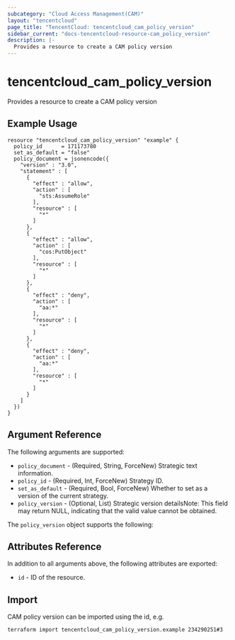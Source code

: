 ```yaml
---
subcategory: "Cloud Access Management(CAM)"
layout: "tencentcloud"
page_title: "TencentCloud: tencentcloud_cam_policy_version"
sidebar_current: "docs-tencentcloud-resource-cam_policy_version"
description: |-
  Provides a resource to create a CAM policy version
---
```


# tencentcloud_cam_policy_version

Provides a resource to create a CAM policy version

## Example Usage

```hcl
resource "tencentcloud_cam_policy_version" "example" {
  policy_id      = 171173780
  set_as_default = "false"
  policy_document = jsonencode({
    "version" : "3.0",
    "statement" : [
      {
        "effect" : "allow",
        "action" : [
          "sts:AssumeRole"
        ],
        "resource" : [
          "*"
        ]
      },
      {
        "effect" : "allow",
        "action" : [
          "cos:PutObject"
        ],
        "resource" : [
          "*"
        ]
      },
      {
        "effect" : "deny",
        "action" : [
          "aa:*"
        ],
        "resource" : [
          "*"
        ]
      },
      {
        "effect" : "deny",
        "action" : [
          "aa:*"
        ],
        "resource" : [
          "*"
        ]
      }
    ]
  })
}
```

## Argument Reference

The following arguments are supported:

* `policy_document` - (Required, String, ForceNew) Strategic text information.
* `policy_id` - (Required, Int, ForceNew) Strategy ID.
* `set_as_default` - (Required, Bool, ForceNew) Whether to set as a version of the current strategy.
* `policy_version` - (Optional, List) Strategic version detailsNote: This field may return NULL, indicating that the valid value cannot be obtained.

The `policy_version` object supports the following:


## Attributes Reference

In addition to all arguments above, the following attributes are exported:

* `id` - ID of the resource.




## Import

CAM policy version can be imported using the id, e.g.

```
terraform import tencentcloud_cam_policy_version.example 234290251#3
```

